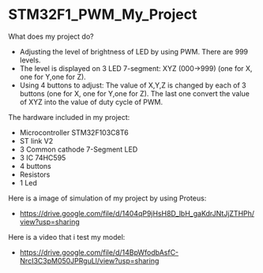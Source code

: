 # STM32F1_PWM_My_Project
What does my project do?
- Adjusting the level of brightness of LED by using PWM. There are 999 levels. 
- The level is displayed on 3 LED 7-segment: XYZ (000->999) (one for X, one for Y,one for Z).
- Using 4 buttons to adjust: 
The value of X,Y,Z is changed by each of 3 buttons (one for X, one for Y,one for Z).
The last one convert the value of XYZ into the value of duty cycle of PWM.

The hardware included in my project:
- Microcontroller STM32F103C8T6
- ST link V2
- 3 Common cathode 7-Segment LED 
- 3 IC 74HC595
- 4 buttons
- Resistors
- 1 Led

Here is a image of simulation of my project by using Proteus: 
- https://drive.google.com/file/d/1404qP9jHsH8D_lbH_gaKdrJNtJjZTHPh/view?usp=sharing

Here is a video that i test my model:
- https://drive.google.com/file/d/14BpWfodbAsfC-NrcI3C3pM050JPRguLl/view?usp=sharing
